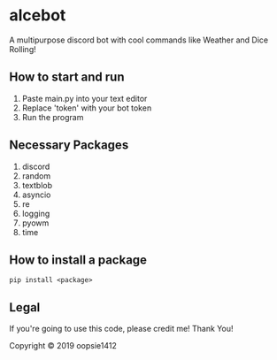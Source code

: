# alcebot
A multipurpose discord bot with cool commands like Weather and Dice Rolling!

## How to start and run
1. Paste main.py into your text editor
2. Replace 'token' with your bot token
3. Run the program

## Necessary Packages
1. discord
2. random
3. textblob
4. asyncio
5. re
6. logging
7. pyowm
8. time

## How to install a package
```pip install <package>```


## Legal
If you're going to use this code, please credit me! Thank You!

Copyright © 2019 oopsie1412
